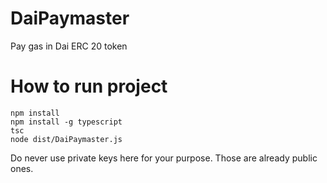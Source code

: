 # DaiPaymaster
Pay gas in Dai ERC 20 token

# How to run project
```
npm install
npm install -g typescript
tsc
node dist/DaiPaymaster.js
```

Do never use private keys here for your purpose. Those are already public ones.
